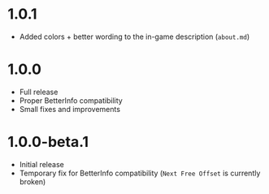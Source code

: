 # 1.0.1
- Added colors + better wording to the in-game description (`about.md`)

# 1.0.0
- Full release
- Proper <cg>BetterInfo</c> compatibility
- Small fixes and improvements

# 1.0.0-beta.1
- Initial release
- Temporary fix for <cg>BetterInfo</c> compatibility (`Next Free Offset` is currently broken)